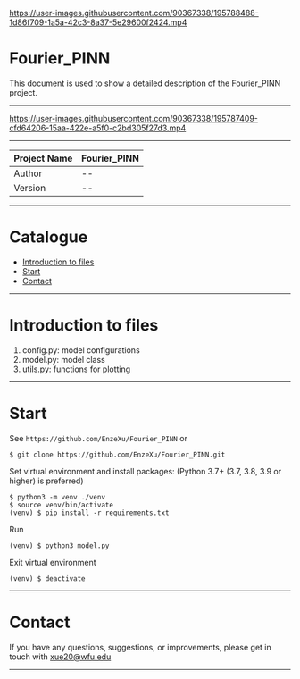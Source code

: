 

https://user-images.githubusercontent.com/90367338/195788488-1d86f709-1a5a-42c3-8a37-5e29600f2424.mp4





Fourier_PINN
===========================
This document is used to show a detailed description of the Fourier_PINN project.

****


https://user-images.githubusercontent.com/90367338/195787409-cfd64206-15aa-422e-a5f0-c2bd305f27d3.mp4



****
 
| Project Name | Fourier_PINN |
|--------------|---------|
| Author       | --      |
| Version      | --      |

****
# Catalogue
* [Introduction to files](#introduction-to-files)
* [Start](#start)
* [Contact](#contact)

****
# Introduction to files
1. config.py: model configurations
2. model.py: model class
3. utils.py: functions for plotting

****
# Start
See `https://github.com/EnzeXu/Fourier_PINN` or
```shell
$ git clone https://github.com/EnzeXu/Fourier_PINN.git
```

Set virtual environment and install packages: (Python 3.7+ (3.7, 3.8, 3.9 or higher) is preferred)
```shell
$ python3 -m venv ./venv
$ source venv/bin/activate
(venv) $ pip install -r requirements.txt
```

Run
```shell
(venv) $ python3 model.py
```

Exit virtual environment
```shell
(venv) $ deactivate
```
****

# Contact
If you have any questions, suggestions, or improvements, please get in touch with xue20@wfu.edu
****
